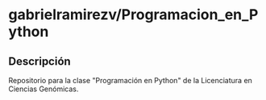 # gabrielramirezv/Programacion_en_Python  

## Descripción  

Repositorio para la clase "Programación en Python" de la Licenciatura en Ciencias Genómicas.
